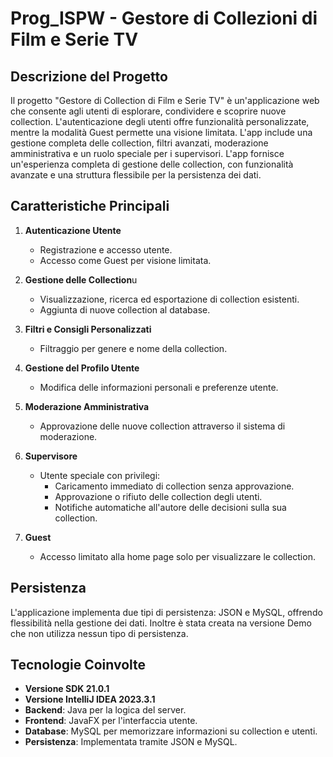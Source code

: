 # Prog_ISPW - Gestore di Collezioni di Film e Serie TV

## Descrizione del Progetto
Il progetto "Gestore di Collection di Film e Serie TV" è un'applicazione web che consente agli utenti di esplorare, condividere e scoprire nuove collection. L'autenticazione degli utenti offre funzionalità personalizzate, mentre la modalità Guest permette una visione limitata. L'app include una gestione completa delle collection, filtri avanzati, moderazione amministrativa e un ruolo speciale per i supervisori.
L'app fornisce un'esperienza completa di gestione delle collection, con funzionalità avanzate e una struttura flessibile per la persistenza dei dati.

## Caratteristiche Principali

1. **Autenticazione Utente**
   - Registrazione e accesso utente.
   - Accesso come Guest per visione limitata.

2. **Gestione delle Collection**u
   - Visualizzazione, ricerca ed esportazione di collection esistenti.
   - Aggiunta di nuove collection al database.

3. **Filtri e Consigli Personalizzati**
   - Filtraggio per genere e nome della collection.

4. **Gestione del Profilo Utente**
   - Modifica delle informazioni personali e preferenze utente.

5. **Moderazione Amministrativa**
   - Approvazione delle nuove collection attraverso il sistema di moderazione.

6. **Supervisore**
   - Utente speciale con privilegi:
      - Caricamento immediato di collection senza approvazione.
      - Approvazione o rifiuto delle collection degli utenti.
      - Notifiche automatiche all'autore delle decisioni sulla sua collection.

7. **Guest**
   - Accesso limitato alla home page solo per visualizzare le collection.

## Persistenza
L'applicazione implementa due tipi di persistenza: JSON e MySQL, offrendo flessibilità nella gestione dei dati. Inoltre è stata creata na versione Demo che non utilizza nessun tipo di persistenza.

## Tecnologie Coinvolte
- **Versione SDK 21.0.1**
- **Versione IntelliJ IDEA 2023.3.1**
- **Backend**: Java per la logica del server.
- **Frontend**: JavaFX per l'interfaccia utente.
- **Database**: MySQL per memorizzare informazioni su collection e utenti.
- **Persistenza**: Implementata tramite JSON e MySQL.
